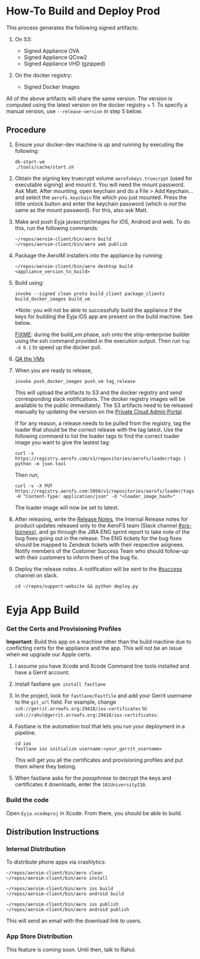 # How-To Build and Deploy Prod

This process generates the following signed artifacts:

1. On S3:

    - Signed Appliance OVA
    - Signed Appliance QCow2
    - Signed Appliance VHD (gzipped)

2. On the docker registry:

    - Signed Docker Images

All of the above artifacts will share the same version. The version is computed using the latest
version on the docker registry + 1. To specify a manual version, use `--release-version` in step 5
below.

## Procedure

1. Ensure your docker-dev machine is up and running by executing the following:

       dk-start-vm
       ./tools/cache/start.sh

2. Obtain the signing key truecrypt volume `aerofskeys.truecrypt` (used for executable signing) and
   mount it. You will need the mount password. Ask Matt. After mounting, open keychain and do a
   File > Add Keychain... and select the `aerofs.keychain` file which you just mounted. Press the
   little unlock button and enter the keychain password (which is _not_ the same as the mount
   password). For this, also ask Matt.

3. Make and push Eyja javascript/images for iOS, Android and web. To do this, run
the following commands:

       ~/repos/aeroim-client/bin/aero build
       ~/repos/aeroim-client/bin/aero web publish


4. Package the AeroIM installers into the appliance by running:

       ~/repos/aeroim-client/bin/aero desktop build <appliance_version_to_build>

5. Build using:

       invoke --signed clean proto build_client package_clients build_docker_images build_vm

   *Note: you will not be able to successfully build the appliance if the keys for
   building the Eyja iOS app are present on the build machine. See below.

   [FIXME](https://aerofs.atlassian.net/browse/ENG-2455): during the build_vm phase, ssh onto the
   ship-enterprise builder using the ssh command provided in the execution output. Then run
   `top -d 0.1` to speed up the docker pull.

6. [QA the VMs](../testing/private-cloud-manual-test-plan.html)

7. When you are ready to release,

       invoke push_docker_images push_vm tag_release

   This will upload the artifacts to S3 and the docker registry and send corresponding slack
   notifications. The docker registry images will be available to the public immediately. The S3
   artifacts need to be released manually by updating the version on the [Private Cloud Admin
   Portal](http://enterprise.aerofs.com:8000/release).

   If for any reason, a release needs to be pulled from the registry, tag the loader that should be
   the correct release with the tag latest. Use the following command to list the loader tags to
   find the correct loader image you want to give the lastest tag:

       curl -s https://registry.aerofs.com/v1/repositories/aerofs/loader/tags | python -m json.tool

   Then run,

       curl -v -X PUT https://registry.aerofs.com:5050/v1/repositories/aerofs/loader/tags/latest -H "Content-Type: application/json" -d "<loader_image_hash>"

   The loader image will now be set to latest.

8. After releasing, write the [Release
   Notes](https://support.aerofs.com/hc/en-us/articles/201439644-AeroFS-Release-Notes), the
   Internal Release notes for product updates released only to the AeroFS team (Slack channel
   [#srs-bizness](https://aerofs.slack.com/messages/srs-bizness)), and go through the JIRA ENG
   sprint report to take note of the bug fixes going out in the release. The ENG tickets for the
   bug fixes should be mapped to Zendesk tickets with their respective asignees. Notify members of
   the Customer Success Team who should follow-up with their customers to inform them of the bug
   fix.

9. Deploy the release notes. A notification will be sent to the
   [#success](https://aerofs.slack.com/messages/success) channel on slack.

       cd ~/repos/support-website && python deploy.py


# Eyja App Build


### Get the Certs and Provisioning Profiles

**Important**: Build this app on a machine other than the build machine due to conflicting certs
for the appliance and the app. This will not be an issue when we upgrade our Apple certs.

1. I assume you have Xcode and Xcode Command line tools installed and have a Gerrit account.

2. Install fastlane `gem install fastlane`

3. In the project, look for `fastlane/Fastfile` and add your Gerrit username to the  `git_url`
   field. For example, change `ssh://gerrit.arrowfs.org:29418/ios-certificates` to
   `ssh://rahul@gerrit.arrowfs.org:29418/ios-certificates`.

4. Fastlane is the automation tool that lets you run your deployment in a pipeline.

       cd ios
       fastlane ios initialize username:<your_gerrit_username>

   This will get you all the certificates and provisioning profiles and put them where
   they belong.

5. When fastlane asks for the *passphrase* to decrypt the keys and certificates it
downloads, enter the `101University210`.

### Build the code

Open `Eyja.xcodeproj` in Xcode. From there, you should be able to build.

## Distribution Instructions

### Internal Distribution

To distribute phone apps via crashlytics:

    ~/repos/aeroim-client/bin/aero clean
    ~/repos/aeroim-client/bin/aero install

    ~/repos/aeroim-client/bin/aero ios build
    ~/repos/aeroim-client/bin/aero android build

    ~/repos/aeroim-client/bin/aero ios publish
    ~/repos/aeroim-client/bin/aero android publish

This will send an email with the download link to users.

### App Store Distribution

This feature is coming soon. Until then, talk to Rahul.
